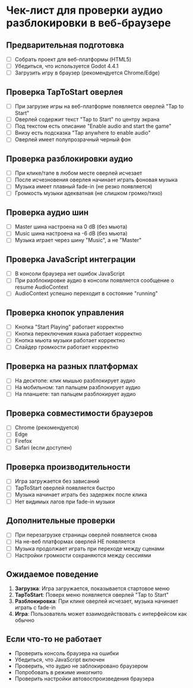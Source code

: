 # Чек-лист для проверки аудио разблокировки в веб-браузере

## Предварительная подготовка
- [ ] Собрать проект для веб-платформы (HTML5)
- [ ] Убедиться, что используется Godot 4.4.1
- [ ] Загрузить игру в браузер (рекомендуется Chrome/Edge)

## Проверка TapToStart оверлея
- [ ] При загрузке игры на веб-платформе появляется оверлей "Tap to Start"
- [ ] Оверлей содержит текст "Tap to Start" по центру экрана
- [ ] Под текстом есть описание "Enable audio and start the game"
- [ ] Внизу есть подсказка "Tap anywhere to enable audio"
- [ ] Оверлей имеет полупрозрачный черный фон

## Проверка разблокировки аудио
- [ ] При клике/тапе в любом месте оверлей исчезает
- [ ] После исчезновения оверлея начинает играть фоновая музыка
- [ ] Музыка имеет плавный fade-in (не резко появляется)
- [ ] Громкость музыки адекватная (не слишком громко/тихо)

## Проверка аудио шин
- [ ] Master шина настроена на 0 dB (без мьюта)
- [ ] Music шина настроена на -6 dB (без мьюта)
- [ ] Музыка играет через шину "Music", а не "Master"

## Проверка JavaScript интеграции
- [ ] В консоли браузера нет ошибок JavaScript
- [ ] При разблокировке аудио в консоли появляется сообщение о resume AudioContext
- [ ] AudioContext успешно переходит в состояние "running"

## Проверка кнопок управления
- [ ] Кнопка "Start Playing" работает корректно
- [ ] Кнопка переключения языка работает корректно
- [ ] Кнопка мьюта музыки работает корректно
- [ ] Слайдер громкости работает корректно

## Проверка на разных платформах
- [ ] На десктопе: клик мышью разблокирует аудио
- [ ] На мобильном: тап пальцем разблокирует аудио
- [ ] На планшете: тап пальцем разблокирует аудио

## Проверка совместимости браузеров
- [ ] Chrome (рекомендуется)
- [ ] Edge
- [ ] Firefox
- [ ] Safari (если доступен)

## Проверка производительности
- [ ] Игра загружается без зависаний
- [ ] TapToStart оверлей появляется быстро
- [ ] Музыка начинает играть без задержек после клика
- [ ] Нет видимых лагов при fade-in музыки

## Дополнительные проверки
- [ ] При перезагрузке страницы оверлей появляется снова
- [ ] На не-веб платформах оверлей НЕ появляется
- [ ] Музыка продолжает играть при переходе между сценами
- [ ] Настройки громкости сохраняются между сессиями

## Ожидаемое поведение
1. **Загрузка**: Игра загружается, показывается стартовое меню
2. **TapToStart**: Поверх меню появляется оверлей "Tap to Start"
3. **Разблокировка**: При клике оверлей исчезает, музыка начинает играть с fade-in
4. **Игра**: Пользователь может взаимодействовать с интерфейсом как обычно

## Если что-то не работает
- Проверить консоль браузера на ошибки
- Убедиться, что JavaScript включен
- Проверить, что аудио не заблокировано браузером
- Попробовать в режиме инкогнито
- Проверить настройки автовоспроизведения браузера
